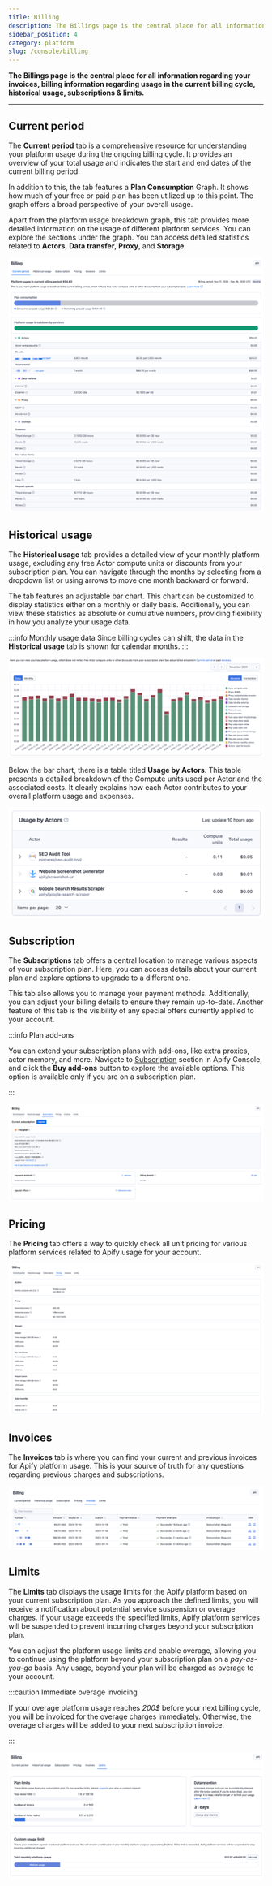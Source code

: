```yaml
---
title: Billing
description: The Billings page is the central place for all information regarding your invoices, billing information regarding current usage, historical usage, subscriptions & limits.
sidebar_position: 4
category: platform
slug: /console/billing
---
```


**The Billings page is the central place for all information regarding your invoices, billing information regarding usage in the current billing cycle, historical usage, subscriptions & limits.**

---

## Current period

The **Current period** tab is a comprehensive resource for understanding your platform usage during the ongoing billing cycle. It provides an overview of your total usage and indicates the start and end dates of the current billing period.

In addition to this, the tab features a **Plan Consumption** Graph. It shows how much of your free or paid plan has been utilized up to this point. The graph offers a broad perspective of your overall usage.

Apart from the platform usage breakdown graph, this tab provides more detailed information on the usage of different platform services. You can explore the sections under the graph. You can access detailed statistics related to **Actors**, **Data transfer**, **Proxy**, and **Storage**.

![Apify Console current period view](./images/console-billing-current-period.png)

## Historical usage

The **Historical usage** tab provides a detailed view of your monthly platform usage, excluding any free Actor compute units or discounts from your subscription plan. You can navigate through the months by selecting from a dropdown list or using arrows to move one month backward or forward.

The tab features an adjustable bar chart. This chart can be customized to display statistics either on a monthly or daily basis. Additionally, you can view these statistics as absolute or cumulative numbers, providing flexibility in how you analyze your usage data.

:::info Monthly usage data
Since billing cycles can shift, the data in the **Historical usage** tab is shown for calendar months.
:::

![Apify Console historical usage view](./images/console-billing-historical-usage.png)

Below the bar chart, there is a table titled **Usage by Actors**. This table presents a detailed breakdown of the Compute units used per Actor and the associated costs. It clearly explains how each Actor contributes to your overall platform usage and expenses.

![Apify Console historical usage by actor view](./images/console-billing-historical-usage-by-actors.png)

## Subscription

The **Subscriptions** tab offers a central location to manage various aspects of your subscription plan. Here, you can access details about your current plan and explore options to upgrade to a different one.

This tab also allows you to manage your payment methods. Additionally, you can adjust your billing details to ensure they remain up-to-date.
Another feature of this tab is the visibility of any special offers currently applied to your account.

:::info Plan add-ons

You can extend your subscription plans with add-ons, like extra proxies, actor memory, and more.
Navigate to [Subscription](https://console.apify.com/billing/subscription) section in Apify Console, and click the **Buy add-ons** button to explore the available options.
This option is available only if you are on a subscription plan.

:::

![Apify Console subscription view](./images/console-billing-subscription.png)

## Pricing

The **Pricing** tab offers a way to quickly check all unit pricing for various platform services related to Apify usage for your account.

![Apify Console pricing view](./images/console-billing-pricing.png)

## Invoices

The **Invoices** tab is where you can find your current and previous invoices for Apify platform usage. This is your source of truth for any questions regarding previous charges and subscriptions.

![Apify Console invoices view](./images/console-billing-invoices.png)

## Limits

The **Limits** tab displays the usage limits for the Apify platform based on your current subscription plan. As you approach the defined limits, you will receive a notification about potential service suspension or overage charges. If your usage exceeds the specified limits, Apify platform services will be suspended to prevent incurring charges beyond your subscription plan.

You can adjust the platform usage limits and enable overage, allowing you to continue using the platform beyond your subscription plan on a _pay-as-you-go_ basis. Any usage, beyond your plan will be charged as overage to your account.

:::caution Immediate overage invoicing

If your overage platform usage reaches _200$_ before your next billing cycle, you will be invoiced for the overage charges immediately. Otherwise, the overage charges will be added to your next subscription invoice.

:::

![Apify Console limits view](./images/console-billing-limits.png)
